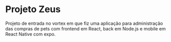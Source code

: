 # Projeto Zeus
Projeto de entrada no vortex em que fiz uma aplicação para administração das compras de pets com frontend em React, back em Node.js e mobile em React Native com expo.
